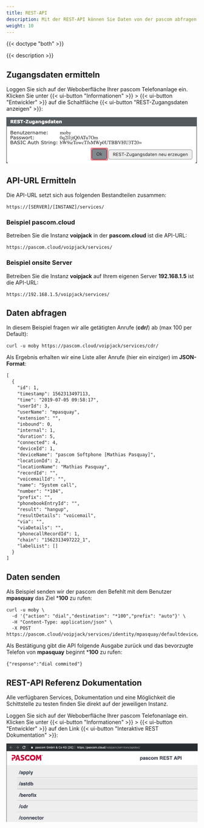 ```yaml
---
title: REST-API
description: Mit der REST-API können Sie Daten von der pascom abfragen und Befehle senden
weight: 10
---
```


{{< doctype "both" >}}
 
{{< description >}}

## Zugangsdaten ermitteln

Loggen Sie sich auf der Weboberfläche Ihrer pascom Telefonanlage ein. Klicken Sie unter {{< ui-button "Informationen" >}} > {{< ui-button "Entwickler" >}} auf die Schaltfläche {{< ui-button "REST-Zugangsdaten anzeigen" >}}:


![REST Zugangsdaten](rest-credentials.de.png "REST Zugangsdaten")

## API-URL Ermitteln

Die API-URL setzt sich aus folgenden Bestandteilen zusammen:

```
https://[SERVER]/[INSTANZ]/services/
```

### Beispiel pascom.cloud

Betreiben Sie die Instanz **voipjack** in der  **pascom.cloud** ist die API-URL:

```
https://pascom.cloud/voipjack/services/
```

### Beispiel onsite Server

Betreiben Sie die Instanz **voipjack** auf Ihrem eigenen Server **192.168.1.5** ist die API-URL:

```
https://192.168.1.5/voipjack/services/
```


## Daten abfragen

In diesem Beispiel fragen wir alle getätigten Anrufe (**cdr/**) ab (max 100 per Default):

```
curl -u moby https://pascom.cloud/voipjack/services/cdr/
```


Als Ergebnis erhalten wir eine Liste aller Anrufe (hier ein einziger) im **JSON-Format**:

```
[
  {
    "id": 1,
    "timestamp": 1562313497113,
    "time": "2019-07-05 09:58:17",
    "userId": 3,
    "userName": "mpasquay",
    "extension": "",
    "inbound": 0,
    "internal": 1,
    "duration": 5,
    "connected": 4,
    "deviceId": 1,
    "deviceName": "pascom Softphone [Mathias Pasquay]",
    "locationId": 2,
    "locationName": "Mathias Pasquay",
    "recordId": "",
    "voicemailId": "",
    "name": "System call",
    "number": "*104",
    "prefix": "",
    "phonebookEntryId": "",
    "result": "hangup",
    "resultDetails": "voicemail",
    "via": "",
    "viaDetails": "",
    "phonecallRecordId": 1,
    "chain": "1562313497222_1",
    "labelList": []
  }
]
```

## Daten senden

Als Beispiel senden wir der pascom den Befehlt mit dem Benutzer **mpasquay** das Ziel ***100** zu rufen:


```
curl -u moby \
  -d '{"action": "dial","destination": "*100","prefix": "auto"}' \
  -H "Content-Type: application/json" \
  -X POST https://pascom.cloud/voipjack/services/identity/mpasquay/defaultdevice/action
```


Als Bestätigung gibt die API folgende Ausgabe zurück und das bevorzugte Telefon von **mpasquay** beginnt ***100** zu rufen:

```
{"response":"dial commited"}
```


## REST-API Referenz Dokumentation

Alle verfügbaren Services, Dokumentation und eine Möglichkeit die Schittstelle zu testen finden Sie direkt auf der jeweiligen Instanz. 

Loggen Sie sich auf der Weboberfläche Ihrer pascom Telefonanlage ein. Klicken Sie unter {{< ui-button "Informationen" >}} > {{< ui-button "Entwickler" >}} auf den Link {{< ui-button "Interaktive REST Dokumentation" >}}:


![REST Referenzdoku](api-doc.png "REST Referenzdoku")